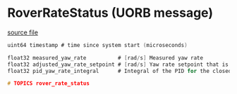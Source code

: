 # RoverRateStatus (UORB message)



[source file](https://github.com/PX4/PX4-Autopilot/blob/main/msg/RoverRateStatus.msg)

```c
uint64 timestamp # time since system start (microseconds)

float32 measured_yaw_rate          # [rad/s] Measured yaw rate
float32 adjusted_yaw_rate_setpoint # [rad/s] Yaw rate setpoint that is being tracked (Applied slew rates)
float32 pid_yaw_rate_integral      # Integral of the PID for the closed loop yaw rate controller

# TOPICS rover_rate_status

```
